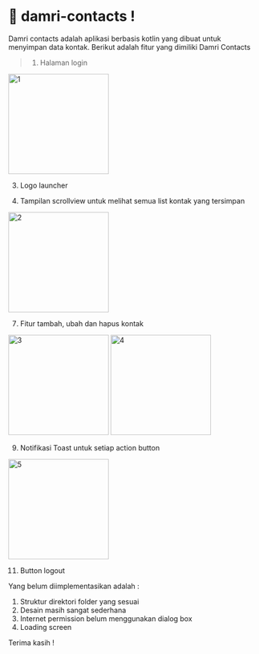 # 🎉 damri-contacts !

Damri contacts adalah aplikasi berbasis kotlin yang dibuat untuk menyimpan data kontak. Berikut adalah fitur yang dimiliki Damri Contacts

> 1. Halaman login

<img src="https://i.ibb.co/GQB0C6h/1.jpg" alt="1" border="0" width="200px" height="auto">

3. Logo launcher



5. Tampilan scrollview untuk melihat semua list kontak yang tersimpan

<img src="https://i.ibb.co/9pxPx8m/2.jpg" alt="2" border="0" width="200px" height="auto">

7. Fitur tambah, ubah dan hapus kontak

<img src="https://i.ibb.co/sQn1xbL/3.jpg" alt="3" border="0" width="200px" height="auto">

<img src="https://i.ibb.co/FnS1T6d/4.jpg" alt="4" border="0" width="200px" height="auto">

9. Notifikasi Toast untuk setiap action button

<img src="https://i.ibb.co/DC6dPJt/5.jpg" alt="5" border="0" width="200px" height="auto">

11. Button logout

Yang belum diimplementasikan adalah :

1. Struktur direktori folder yang sesuai
2. Desain masih sangat sederhana
3. Internet permission belum menggunakan dialog box
4. Loading screen

Terima kasih !
